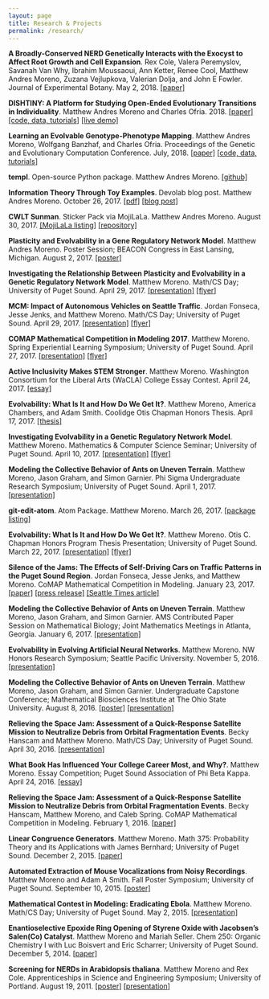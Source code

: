 ```yaml
---
layout: page
title: Research & Projects
permalink: /research/
---
```


**A Broadly-Conserved NERD Genetically Interacts with the Exocyst to Affect Root Growth and Cell Expansion**. Rex Cole, Valera Peremyslov, Savanah Van Why, Ibrahim Moussaoui, Ann Ketter, Renee Cool, Matthew Andres Moreno, Zuzana Vejlupkova, Valerian Dolja, and John E Fowler. Journal of Experimental Botany. May 2, 2018. [[paper]](https://academic.oup.com/jxb/advance-article/doi/10.1093/jxb/ery162/4990813?guestAccessKey=f2af1b2e-c977-4ac2-ae18-de1a3cfa6bc8)

**DISHTINY: A Platform for Studying Open-Ended Evolutionary Transitions in Individuality**. Matthew Andres Moreno and Charles Ofria. 2018. [[paper]](https://github.com/mmore500/alife-2018/releases) [[code, data, tutorials]](https://osf.io/ewvg8/) [[live demo]](https://mmore500.github.io/dishtiny/ewvg8/)

**Learning an Evolvable Genotype-Phenotype Mapping**. Matthew Andres Moreno, Wolfgang Banzhaf, and Charles Ofria. Proceedings of the Genetic and Evolutionary Computation Conference. July, 2018. [[paper]](https://github.com/mmore500/gecco-2018/releases) [[code, data, tutorials]](https://osf.io/n92c7/)

**templ**. Open-source Python package. Matthew Andres Moreno. [[github]](https://github.com/mmore500/templ)

**Information Theory Through Toy Examples**. Devolab blog post. Matthew Andres Moreno. October 26, 2017. [[pdf]](/resources/october_26_2017.pdf) [[blog post]](http://devosoft.org/information-theory-through-toy-examples/)

**CWLT Sunman**. Sticker Pack via MojiLaLa. Matthew Andres Moreno. August 30, 2017. [[MojiLaLa listing]]( https://mojilala.com/stickers-emojis/packages/1822f266-e798-424c-8bf6-5c386273a939) [[repository]](https://github.com/cwlt/cwlt-sunman)

**Plasticity and Evolvability in a Gene Regulatory Network Model**. Matthew Andres Moreno. Poster Session; BEACON Congress in East Lansing, Michigan. August 2, 2017. [[poster]](/resources/august_2_2017.pdf)

**Investigating the Relationship Between Plasticity and Evolvability in a
Genetic Regulatory Network Model**. Matthew Moreno. Math/CS Day; University of Puget Sound. April 29, 2017. [[presentation]](/resources/april_29_2017_presentation_capstone.pdf) [[flyer]](/resources/april_29_2017_flyer.pdf)

**MCM: Impact of Autonomous Vehicles on Seattle Traffic**. Jordan Fonseca, Jesse Jenks, and Matthew Moreno. Math/CS Day; University of Puget Sound. April 29, 2017. [[presentation]](/resources/april_29_2017_presentation_mcm.pdf) [[flyer]](/resources/april_29_2017_flyer.pdf)

**COMAP Mathematical Competition in Modeling 2017**. Matthew Moreno. Spring Experiential Learning Symposium; University of Puget Sound. April 27, 2017. [[presentation]](/resources/april_27_2017_presentation.pdf) [[flyer]](/resources/april_27_2017_flyer.pdf)

**Active Inclusivity Makes STEM Stronger**. Matthew Moreno. Washington Consortium for the Liberal Arts (WaCLA) College Essay Contest. April 24, 2017. [[essay]](/resources/april_24_2017.pdf)

**Evolvability: What Is It and How Do We Get It?**. Matthew Moreno, America Chambers, and Adam Smith. Coolidge Otis Chapman Honors Thesis. April 17, 2017. [[thesis]](http://soundideas.pugetsound.edu/honors_program_theses/22/)

**Investigating Evolvability in a Genetic Regulatory Network Model**. Matthew Moreno. Mathematics & Computer Science Seminar; University of Puget Sound. April 10, 2017. [[presentation]](/resources/april_10_2017_presentation.pdf) [[flyer]](/resources/april_10_2017_flyer.pdf)

**Modeling the Collective Behavior of Ants on Uneven Terrain**. Matthew Moreno, Jason Graham, and Simon Garnier. Phi Sigma Undergraduate Research Symposium; University of Puget Sound. April 1, 2017.  [[presentation]](/resources/april_1_2017.pdf)

**git-edit-atom**. Atom Package. Matthew Moreno. March 26, 2017. [[package listing]](https://atom.io/packages/git-edit-atom)

**Evolvability: What Is It and How Do We Get It?**. Matthew Moreno. Otis C. Chapman Honors Program Thesis Presentation; University of Puget Sound. March 22, 2017. [[presentation]](/resources/march_22_2017_presentation.pdf) [[flyer]](/resources/march_22_2017_flyer.pdf)

**Silence of the Jams: The Effects of Self-Driving Cars on Traffic Patterns in the Puget Sound Region**. Jordan Fonseca, Jesse Jenks, and Matthew Moreno. CoMAP Mathematical Competition in Modeling. January 23, 2017. [[paper]](/resources/january_23_2017.pdf) [[press release]](/resources/january_23_2017_press_release.pdf) [[Seattle Times article]](/resources/january_23_2017_seattle_times.pdf)

**Modeling the Collective Behavior of Ants on Uneven Terrain**. Matthew Moreno, Jason Graham, and Simon Garnier. AMS Contributed Paper Session on Mathematical Biology; Joint Mathematics Meetings in Atlanta, Georgia. January 6, 2017.  [[presentation]](/resources/january_6_2017.pdf)

**Evolvability in Evolving Artificial Neural Networks**. Matthew Moreno. NW Honors Research Symposium; Seattle Pacific University. November 5, 2016. [[presentation]](/resources/november_5_2016.pdf)

**Modeling the Collective Behavior of Ants on Uneven Terrain**. Matthew Moreno, Jason Graham, and Simon Garnier. Undergraduate Capstone Conference; Mathematical Biosciences Institute at The Ohio State University. August 8, 2016. [[poster]](/resources/august_8_2016_poster.pdf) [[presentation]](/resources/august_8_2016_presentation.pdf)

**Relieving the Space Jam: Assessment of a Quick-Response Satellite Mission to Neutralize Debris from Orbital Fragmentation Events**. Becky Hanscam and Matthew Moreno. Math/CS Day; University of Puget Sound. April 30, 2016. [[presentation]](/resources/april_30_2016.pdf)

**What Book Has Influenced Your College Career Most, and Why?**. Matthew Moreno. Essay Competition; Puget Sound Association of Phi Beta Kappa. April 24, 2016. [[essay]](/resources/april_24_2016.pdf)

**Relieving the Space Jam: Assessment of a Quick-Response Satellite Mission to Neutralize Debris from Orbital Fragmentation Events**. Becky Hanscam, Matthew Moreno, and Caleb Spring. CoMAP Mathematical Competition in Modeling. February 1, 2016. [[paper]](/resources/february_1_2016.pdf)

**Linear Congruence Generators**. Matthew Moreno. Math 375: Probability Theory and its Applications with James Bernhard; University of Puget Sound. December 2, 2015. [[paper]](/resources/december_2_2015.pdf)

**Automated Extraction of Mouse Vocalizations from Noisy Recordings**. Matthew Moreno and Adam A Smith. Fall Poster Symposium; University of Puget Sound. September 10, 2015. [[poster]](/resources/september_10_2015.pdf)

**Mathematical Contest in Modeling: Eradicating Ebola**. Matthew Moreno. Math/CS Day; University of Puget Sound. May 2, 2015. [[presentation]](/resources/may_2_2015.pdf)

**Enantioselective Epoxide Ring Opening of Styrene Oxide with
Jacobsen’s Salen(Co) Catalyst**. Matthew Moreno and Mariah Seller. Chem 250: Organic Chemistry I with Luc Boisvert and Eric Scharrer; University of Puget Sound. December 5, 2014. [[paper]](/resources/december_5_2014.pdf)

**Screening for NERDs in Arabidopsis thaliana**. Matthew Moreno and Rex Cole. Apprenticeships in Science and Engineering Symposium; University of Portland. August 19, 2011. [[poster]](/resources/august_19_2011_poster.pdf) [[presentation]](/resources/august_19_2011_presentation.pdf)

